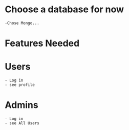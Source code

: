 # Choose a database for now
    -Chose Mongo...
# Features Needed
 # Users
    - Log in 
    - see profile
 # Admins
    - Log in 
    - see All Users